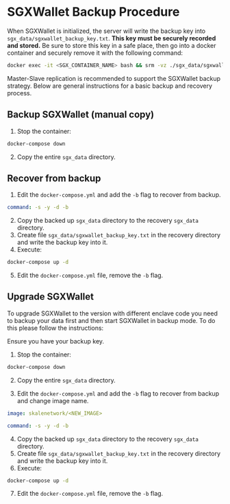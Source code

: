 <!-- SPDX-License-Identifier: (AGPL-3.0-only OR CC-BY-4.0) -->

# SGXWallet Backup Procedure

When SGXWallet is initialized, the server will write the backup key into `sgx_data/sgxwallet_backup_key.txt`.
**This key must be securely recorded and stored.**
Be sure to store this key in a safe place, then go into a docker container and securely remove it with the following command:

```bash
docker exec -it <SGX_CONTAINER_NAME> bash && srm -vz ./sgx_data/sgxwallet_backup_key.txt
```

Master-Slave replication is recommended to support the SGXWallet backup strategy. Below are general instructions for a basic backup and recovery process.

## Backup SGXWallet (manual copy)

1.  Stop the container:

```bash
docker-compose down
```

2.  Copy the entire `sgx_data` directory.

## Recover from backup

1.  Edit the `docker-compose.yml` and add the `-b` flag to recover from backup.

```yaml
command: -s -y -d -b
```

2.  Copy the backed up `sgx_data` directory to the recovery `sgx_data` directory.
3.  Create file `sgx_data/sgxwallet_backup_key.txt` in the recovery directory and write the backup key into it.
4.  Execute:

```bash
docker-compose up -d
```

5.  Edit the `docker-compose.yml` file, remove the `-b` flag.

## Upgrade SGXWallet

To upgrade SGXWallet to the version with different enclave code you need to backup your data first and then start SGXWallet in backup mode. To do this please follow the instructions:

Ensure you have your backup key.

1.  Stop the container:

```bash
docker-compose down
```

2. Copy the entire `sgx_data` directory.

3. Edit the `docker-compose.yml` and add the `-b` flag to recover from backup and change image name.

```yaml
image: skalenetwork/<NEW_IMAGE>

command: -s -y -d -b
```

4.  Copy the backed up `sgx_data` directory to the recovery `sgx_data` directory.
5.  Create file `sgx_data/sgxwallet_backup_key.txt` in the recovery directory and write the backup key into it.
6.  Execute:

```bash
docker-compose up -d
```

7.  Edit the `docker-compose.yml` file, remove the `-b` flag.
